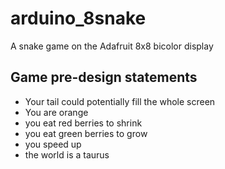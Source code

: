 # arduino_8snake
A snake game on the Adafruit 8x8 bicolor display

## Game pre-design statements
 - Your tail could potentially fill the whole screen
 - You are orange
 - you eat red berries to shrink
 - you eat green berries to grow
 - you speed up
 - the world is a taurus
 